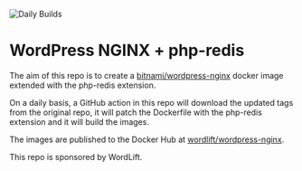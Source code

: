 ![Daily Builds](https://github.com/wordlift/bitnami-docker-wordpress-nginx/actions/workflows/daily.yaml/badge.svg)

# WordPress NGINX + php-redis

The aim of this repo is to create a [bitnami/wordpress-nginx](https://github.com/bitnami/bitnami-docker-wordpress-nginx/) docker image extended with the php-redis extension.

On a daily basis, a GitHub action in this repo will download the updated tags from the original repo, it will patch the Dockerfile with the php-redis extension and it will build the images.

The images are published to the Docker Hub at [wordlift/wordpress-nginx](https://hub.docker.com/r/wordlift/wordpress-nginx/tags).

This repo is sponsored by WordLift.


